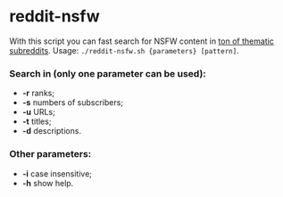 # reddit-nsfw
With this script you can fast search for NSFW content in [ton of thematic subreddits](www.reddit.com/r/nsfw411/wiki/fulllist1).
Usage: `./reddit-nsfw.sh {parameters} [pattern]`.
### Search in (only one parameter can be used):
+ **-r**    ranks;
+ **-s**    numbers of subscribers;
+ **-u**    URLs;
+ **-t**    titles;
+ **-d**    descriptions.
### Other parameters:
+ **-i**    case insensitive;
+ **-h**    show help.
